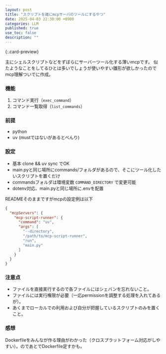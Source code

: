 ```yaml
---
layout: post
title: "スクリプトを雑にmcpサーバのツールにするやつ"
date: 2025-04-03 22:30:00 +0900
categories: LLM
published: true
use_toc: false
description: ""
---
```


[](https://github.com/ktrysmt/mcp-script-runner){:.card-preview}

主にシェルスクリプトなどをずぼらにサーバーツール化する薄いmcpです。
似たようなことをしてるひとは多いでしょうが使いやすい雛形が欲しかったのでmcp理解ついでに作成。

### 機能

1. コマンド実行（`exec_command`）
2. コマンド一覧取得（`list_commands`）

### 前提

- python
- uv (mustではないがあるとべんり)

### 設定

- 基本 clone && uv sync でOK
- main.pyと同じ場所にcommands/フォルダがあるので、そこにツール化したいスクリプトを置くだけ
- commandsフォルダは環境変数 `COMMAND_DIRECTORY` で変更可能
- dotenv対応、main.pyと同じ場所に.envを配置


READMEそのままですがmcpの設定例は以下

```json
{
  "mcpServers": {
    "mcp-script-runner": {
      "command": "uv",
      "args": [
        "--directory",
        "/path/to/mcp-script-runner",
        "run",
        "main.py"
      ]
    }
  }
}
```

### 注意点

* ファイルを直接実行するので各ファイルにはシェバンを忘れないこと。
* ファイルには実行権限が必要（一応permissionを調整する処理を入れてあるが）。
* あくまでローカルでの利用および自分が把握しているスクリプトのみを置くこと。

### 感想

Dockerfileをみんなが作る理由がわかった（クロスプラットフォーム対応がしやすい）。のであとでDockerfile足すかも。
